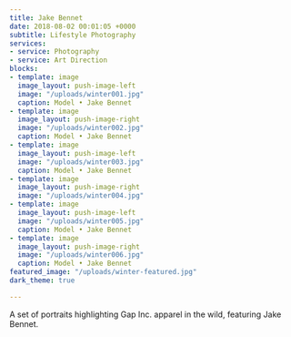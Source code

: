 ```yaml
---
title: Jake Bennet
date: 2018-08-02 00:01:05 +0000
subtitle: Lifestyle Photography
services:
- service: Photography
- service: Art Direction
blocks:
- template: image
  image_layout: push-image-left
  image: "/uploads/winter001.jpg"
  caption: Model • Jake Bennet
- template: image
  image_layout: push-image-right
  image: "/uploads/winter002.jpg"
  caption: Model • Jake Bennet
- template: image
  image_layout: push-image-left
  image: "/uploads/winter003.jpg"
  caption: Model • Jake Bennet
- template: image
  image_layout: push-image-right
  image: "/uploads/winter004.jpg"
- template: image
  image_layout: push-image-left
  image: "/uploads/winter005.jpg"
  caption: Model • Jake Bennet
- template: image
  image_layout: push-image-right
  image: "/uploads/winter006.jpg"
  caption: Model • Jake Bennet
featured_image: "/uploads/winter-featured.jpg"
dark_theme: true

---
```

A set of portraits highlighting Gap Inc. apparel in the wild, featuring Jake Bennet.